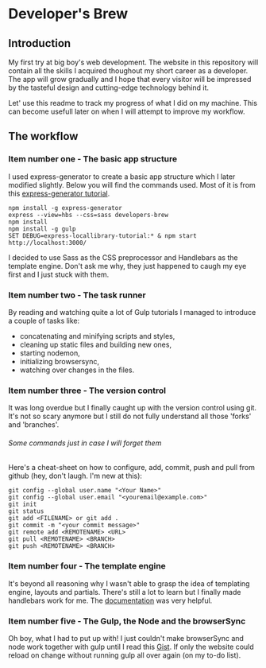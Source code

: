 # Developer's Brew

## Introduction

My first try at big boy's web development. The website in this repository will contain all the skills I acquired thoughout my short career as a developer. The app will grow gradually and I hope that every visitor will be impressed by the tasteful design and cutting-edge technology behind it.

Let' use this readme to track my progress of what I did on my machine. This can become usefull later on when I will attempt to improve my workflow.

## The workflow

### Item number one - The basic app structure

I used express-generator to create a basic app structure which I later modified slightly. Below you will find the commands used. Most of it is from this [express-generator tutorial](https://developer.mozilla.org/en-US/docs/Learn/Server-side/Express_Nodejs/skeleton_website). 
```
npm install -g express-generator
express --view=hbs --css=sass developers-brew
npm install
npm install -g gulp
SET DEBUG=express-locallibrary-tutorial:* & npm start
http://localhost:3000/
```
I decided to use Sass as the CSS preprocessor and Handlebars as the template engine. Don't ask me why, they just happened to caugh my eye first and I just stuck with them.

### Item number two - The task runner

By reading and watching quite a lot of Gulp tutorials I managed to introduce a couple of tasks like:
- concatenating and minifying scripts and styles,
- cleaning up static files and building new ones,
- starting nodemon,
- initializing browsersync,
- watching over changes in the files.

### Item number three - The version control

It was long overdue but I finally caught up with the version control using git. It's not so scary anymore but I still do not fully understand all those 'forks' and 'branches'.

###### Some commands just in case I will forget them

Here's a cheat-sheet on how to configure, add, commit, push and pull from github (hey, don't laugh. I'm new at this):
```
git config --global user.name "<Your Name>"
git config --global user.email "<youremail@example.com>"
git init
git status
git add <FILENAME> or git add .
git commit -m "<your commit message>"
git remote add <REMOTENAME> <URL>
git pull <REMOTENAME> <BRANCH>
git push <REMOTENAME> <BRANCH>
```
### Item number four - The template engine

It's beyond all reasoning why I wasn't able to grasp the idea of templating engine, layouts and partials. There's still a lot to learn but I finally made handlebars work for me. The [documentation](https://github.com/ericf/express-handlebars) was very helpful.

### Item number five - The Gulp, the Node and the browserSync

Oh boy, what I had to put up with! I just couldn't make browserSync and node work together with gulp until I read this [Gist](https://gist.github.com/dstroot/22525ae6e26109d3fc9d). If only the website could reload on change without running gulp all over again (on my to-do list).